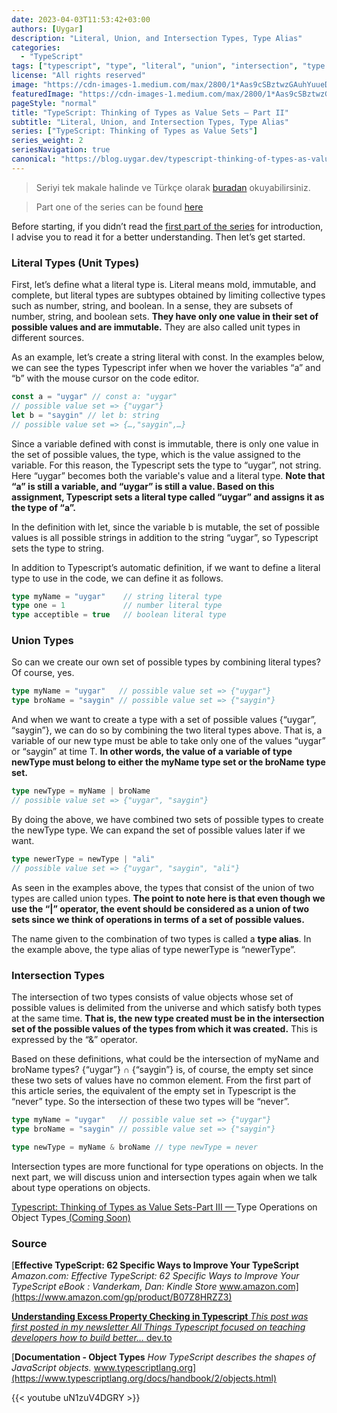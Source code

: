 ```yaml
---
date: 2023-04-03T11:53:42+03:00
authors: [Uygar]
description: "Literal, Union, and Intersection Types, Type Alias"
categories:
  - "TypeScript"
tags: ["typescript", "type", "literal", "union", "intersection", "type alias"]
license: "All rights reserved"
image: "https://cdn-images-1.medium.com/max/2800/1*Aas9cSBztwzGAuhYuueDMQ.jpeg"
featuredImage: "https://cdn-images-1.medium.com/max/2800/1*Aas9cSBztwzGAuhYuueDMQ.jpeg"
pageStyle: "normal"
title: "TypeScript: Thinking of Types as Value Sets — Part II"
subtitle: "Literal, Union, and Intersection Types, Type Alias"
series: ["TypeScript: Thinking of Types as Value Sets"]
series_weight: 2
seriesNavigation: true
canonical: "https://blog.uygar.dev/typescript-thinking-of-types-as-value-sets-part-ii-a8317d97c8de?source=friends_link&sk=5936ddef026f1e929c8df95ebe9ef14a"
---
```


> Seriyi tek makale halinde ve Türkçe olarak [buradan](/posts/typescript-tipler-ve-deger-kumeleri) okuyabilirsiniz.

> Part one of the series can be found [here](https://blog.uygar.dev/typescript-thinking-of-types-as-value-sets-introduction-c4360942ce4b?source=friends_link&sk=ca054598aa1eaabbc896654e3c4b0997)

Before starting, if you didn’t read the [first part of the series](https://blog.uygar.dev/typescript-thinking-of-types-as-value-sets-introduction-c4360942ce4b?source=friends_link&sk=ca054598aa1eaabbc896654e3c4b0997) for introduction, I advise you to read it for a better understanding. Then let’s get started.

### Literal Types (Unit Types)

First, let’s define what a literal type is. Literal means mold, immutable, and complete, but literal types are subtypes obtained by limiting collective types such as number, string, and boolean. In a sense, they are subsets of number, string, and boolean sets. **They have only one value in their set of possible values and are immutable.** They are also called unit types in different sources.

As an example, let’s create a string literal with const. In the examples below, we can see the types Typescript infer when we hover the variables “a” and “b” with the mouse cursor on the code editor.
```typescript
const a = "uygar" // const a: "uygar"
// possible value set => {"uygar"}
let b = "saygin" // let b: string
// possible value set => {…,"saygin",…}
```
Since a variable defined with const is immutable, there is only one value in the set of possible values, the type, which is the value assigned to the variable. For this reason, the Typescript sets the type to “uygar”, not string. Here “uygar” becomes both the variable's value and a literal type. **Note that “a” is still a variable, and “uygar” is still a value. Based on this assignment, Typescript sets a literal type called “uygar” and assigns it as the type of “a”.**

In the definition with let, since the variable b is mutable, the set of possible values is all possible strings in addition to the string “uygar”, so Typescript sets the type to string.

In addition to Typescript’s automatic definition, if we want to define a literal type to use in the code, we can define it as follows.
```typescript
type myName = "uygar"    // string literal type
type one = 1             // number literal type
type acceptible = true   // boolean literal type
```
### Union Types

So can we create our own set of possible types by combining literal types? Of course, yes.
```typescript
type myName = "uygar"   // possible value set => {"uygar"}
type broName = "saygin" // possible value set => {"saygin"}
```
And when we want to create a type with a set of possible values {“uygar”, “saygin”}, we can do so by combining the two literal types above. That is, a variable of our new type must be able to take only one of the values “uygar” or “saygin” at time T. **In other words, the value of a variable of type newType must belong to either the myName type set or the broName type set.**
```typescript
type newType = myName | broName
// possible value set => {"uygar", "saygin"}
```
By doing the above, we have combined two sets of possible types to create the newType type. We can expand the set of possible values later if we want.
```typescript
type newerType = newType | "ali"
// possible value set => {"uygar", "saygin", "ali"}
```
As seen in the examples above, the types that consist of the union of two types are called union types. **The point to note here is that even though we use the “|” operator, the event should be considered as a union of two sets since we think of operations in terms of a set of possible values.**

The name given to the combination of two types is called a **type alias**. In the example above, the type alias of type newerType is “newerType”.

### Intersection Types

The intersection of two types consists of value objects whose set of possible values is delimited from the universe and which satisfy both types at the same time. **That is, the new type created must be in the intersection set of the possible values of the types from which it was created.** This is expressed by the “&” operator.

Based on these definitions, what could be the intersection of myName and broName types? {“uygar”} ∩ {“saygin”} is, of course, the empty set since these two sets of values have no common element. From the first part of this article series, the equivalent of the empty set in Typescript is the “never” type. So the intersection of these two types will be “never”.
```typescript
type myName = "uygar"   // possible value set => {"uygar"}
type broName = "saygin" // possible value set => {"saygin"}

type newType = myName & broName // type newType = never
```
Intersection types are more functional for type operations on objects. In the next part, we will discuss union and intersection types again when we talk about type operations on objects.

[Typescript: Thinking of Types as Value Sets-Part III — ](#)Type Operations on Object Types[ (Coming Soon)](#)

### **Source**
[**Effective TypeScript: 62 Specific Ways to Improve Your TypeScript**
_Amazon.com: Effective TypeScript: 62 Specific Ways to Improve Your TypeScript eBook : Vanderkam, Dan: Kindle Store_ www.amazon.com](https://www.amazon.com/gp/product/B07Z8HRZZ3)

[**Understanding Excess Property Checking in Typescript**
_This post was first posted in my newsletter All Things Typescript focused on teaching developers how to build better…_ dev.to](https://dev.to/this-is-learning/understanding-excess-property-checking-in-typescript-ook)

[**Documentation - Object Types**
_How TypeScript describes the shapes of JavaScript objects._ www.typescriptlang.org](https://www.typescriptlang.org/docs/handbook/2/objects.html)

{{< youtube uN1zuV4DGRY >}}
